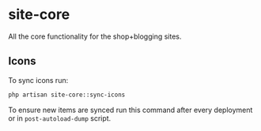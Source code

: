 # site-core

All the core functionality for the shop+blogging sites.

## Icons

To sync icons run:

```bash
php artisan site-core::sync-icons
```

To ensure new items are synced run this command after every deployment or in ``post-autoload-dump`` script.
